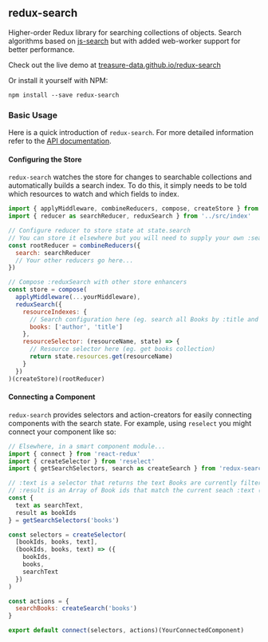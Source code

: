 redux-search
-----
Higher-order Redux library for searching collections of objects. Search algorithms based on [js-search](https://github.com/bvaughn/js-search) but with added web-worker support for better performance.

Check out the live demo at [treasure-data.github.io/redux-search](http://treasure-data.github.io/redux-search/)

Or install it yourself with NPM:

```
npm install --save redux-search
```

### Basic Usage

Here is a quick introduction of `redux-search`. For more detailed information refer to the [API documentation](https://github.com/treasure-data/redux-search/tree/master/docs).

#### Configuring the Store

`redux-search` watches the store for changes to searchable collections and automatically builds a search index. To do this, it simply needs to be told which resources to watch and which fields to index.

```javascript
import { applyMiddleware, combineReducers, compose, createStore } from 'redux'
import { reducer as searchReducer, reduxSearch } from '../src/index'

// Configure reducer to store state at state.search
// You can store it elsewhere but you will need to supply your own :searchStateSelector
const rootReducer = combineReducers({
  search: searchReducer
  // Your other reducers go here...
})

// Compose :reduxSearch with other store enhancers
const store = compose(
  applyMiddleware(...yourMiddleware),
  reduxSearch({
    resourceIndexes: {
      // Search configuration here (eg. search all Books by :title and :author)
      books: ['author', 'title']
    },
    resourceSelector: (resourceName, state) => {
      // Resource selector here (eg. get books collection)
      return state.resources.get(resourceName)
    }
  })
)(createStore)(rootReducer)
```

#### Connecting a Component

`redux-search` provides selectors and action-creators for easily connecting components with the search state. For example, using `reselect` you might connect your component like so:

```javascript
// Elsewhere, in a smart component module...
import { connect } from 'react-redux'
import { createSelector } from 'reselect'
import { getSearchSelectors, search as createSearch } from 'redux-search'

// :text is a selector that returns the text Books are currently filtered by
// :result is an Array of Book ids that match the current seach :text (or all Books if there is no search :text)
const {
  text as searchText,
  result as bookIds
} = getSearchSelectors('books')

const selectors = createSelector(
  [bookIds, books, text],
  (bookIds, books, text) => ({
    bookIds,
    books,
    searchText
  })
)

const actions = {
  searchBooks: createSearch('books')
}

export default connect(selectors, actions)(YourConnectedComponent)
```
